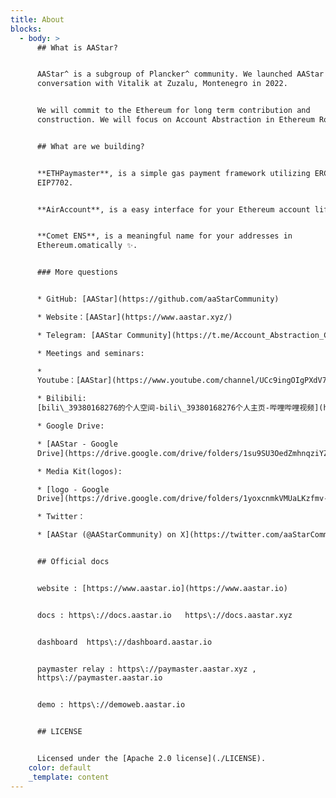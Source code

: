 ```yaml
---
title: About
blocks:
  - body: >
      ## What is AAStar?


      AAStar^ is a subgroup of Plancker^ community. We launched AAStar after a
      conversation with Vitalik at Zuzalu, Montenegro in 2022.


      We will commit to the Ethereum for long term contribution and
      construction. We will focus on Account Abstraction in Ethereum Roadmap.


      ## What are we building?


      **ETHPaymaster**, is a simple gas payment framework utilizing ERC4337 and
      EIP7702.


      **AirAccount**, is a easy interface for your Ethereum account life cycle.


      **Comet ENS**, is a meaningful name for your addresses in
      Ethereum.omatically ✨.


      ### More questions


      * GitHub: [AAStar](https://github.com/aaStarCommunity)

      * Website：[AAStar](https://www.aastar.xyz/)

      * Telegram: [AAStar Community](https://t.me/Account_Abstraction_Community)

      * Meetings and seminars:

      *
      Youtube：[AAStar](https://www.youtube.com/channel/UCc9ingOIgPXdV7UyCMEsoEg)

      * Bilibili:
      [bili\_39380168276的个人空间-bili\_39380168276个人主页-哔哩哔哩视频](https://space.bilibili.com/3546672630074343/)

      * Google Drive:

      * [AAStar - Google
      Drive](https://drive.google.com/drive/folders/1su9SU3OedZmhnqziYZK8o7e_Cyr7MCBt?usp=sharing)

      * Media Kit(logos):

      * [logo - Google
      Drive](https://drive.google.com/drive/folders/1yoxcnmkVMUaLKzfmv-YRv_QucEu7Dh9X?usp=sharing)

      * Twitter：

      * [AAStar (@AAStarCommunity) on X](https://twitter.com/aaStarCommunity)


      ## Official docs


      website : [https://www.aastar.io](https://www.aastar.io)


      docs : https\://docs.aastar.io   https\://docs.aastar.xyz


      dashboard  https\://dashboard.aastar.io


      paymaster relay : https\://paymaster.aastar.xyz ,
      https\://paymaster.aastar.io


      demo : https\://demoweb.aastar.io


      ## LICENSE


      Licensed under the [Apache 2.0 license](./LICENSE).
    color: default
    _template: content
---
```


